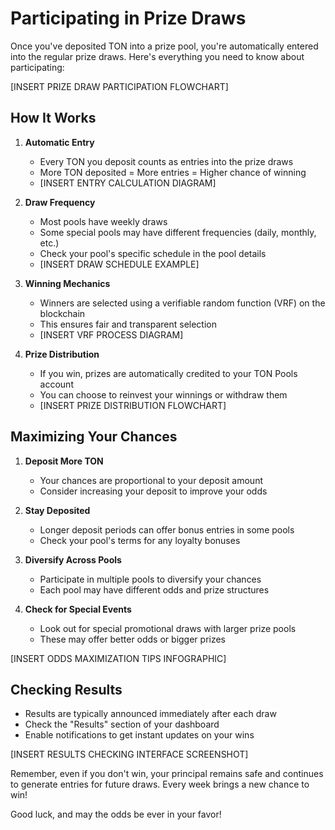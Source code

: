 # Participating in Prize Draws

Once you've deposited TON into a prize pool, you're automatically entered into the regular prize draws. Here's everything you need to know about participating:

[INSERT PRIZE DRAW PARTICIPATION FLOWCHART]

## How It Works

1. **Automatic Entry**
   - Every TON you deposit counts as entries into the prize draws
   - More TON deposited = More entries = Higher chance of winning
   - [INSERT ENTRY CALCULATION DIAGRAM]

2. **Draw Frequency**
   - Most pools have weekly draws
   - Some special pools may have different frequencies (daily, monthly, etc.)
   - Check your pool's specific schedule in the pool details
   - [INSERT DRAW SCHEDULE EXAMPLE]

3. **Winning Mechanics**
   - Winners are selected using a verifiable random function (VRF) on the blockchain
   - This ensures fair and transparent selection
   - [INSERT VRF PROCESS DIAGRAM]

4. **Prize Distribution**
   - If you win, prizes are automatically credited to your TON Pools account
   - You can choose to reinvest your winnings or withdraw them
   - [INSERT PRIZE DISTRIBUTION FLOWCHART]

## Maximizing Your Chances

1. **Deposit More TON**
   - Your chances are proportional to your deposit amount
   - Consider increasing your deposit to improve your odds

2. **Stay Deposited**
   - Longer deposit periods can offer bonus entries in some pools
   - Check your pool's terms for any loyalty bonuses

3. **Diversify Across Pools**
   - Participate in multiple pools to diversify your chances
   - Each pool may have different odds and prize structures

4. **Check for Special Events**
   - Look out for special promotional draws with larger prize pools
   - These may offer better odds or bigger prizes

[INSERT ODDS MAXIMIZATION TIPS INFOGRAPHIC]

## Checking Results

- Results are typically announced immediately after each draw
- Check the "Results" section of your dashboard
- Enable notifications to get instant updates on your wins

[INSERT RESULTS CHECKING INTERFACE SCREENSHOT]

Remember, even if you don't win, your principal remains safe and continues to generate entries for future draws. Every week brings a new chance to win!

Good luck, and may the odds be ever in your favor!